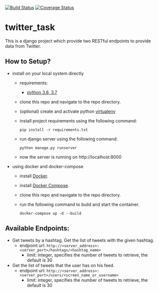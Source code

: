 [![Build Status](https://travis-ci.org/hishamkaram/twitter_task.svg?branch=master)](https://travis-ci.org/hishamkaram/twitter_task)
[![Coverage Status](https://coveralls.io/repos/github/hishamkaram/twitter_task/badge.svg?branch=master)](https://coveralls.io/github/hishamkaram/twitter_task?branch=master)
# twitter_task
This is a django project which provide two RESTful endpoints to provide data from Twitter.

## How to Setup?
- install on your local system directly
	- requirements:
    	- [python 3.6, 3.7](https://www.python.org/downloads/)
	- clone this repo and navigate to the repo directory.
	- (optional) create and activate python [virtualenv](https://virtualenv.pypa.io/en/latest/)
	- install project requirements using the following command:

		`pip install -r requirements.txt`
	- run django server using the following command:

		`python manage.py runserver`
	- now the server is running on http://localhost:8000

- using docker and docker-compose 
	- install [Docker](https://docs.docker.com/install/).
	- install [Docker Compose](https://docs.docker.com/compose/install/).
	- clone this repo and navigate to the repo directory.
	- run the following command to build and start the container.
		
		`docker-compose up -d --build`

## Available Endpoints:
 - Get tweets by a hashtag. Get the list of tweets with the given hashtag.
	- endpoint url: `http://<server_address>:<server_port>/hashtags/<hashtag_name>`
      - limit: integer, specifies the number of tweets to retrieve, the default is 30
 - Get the list of tweets that the user has on his feed.
	- endpoint url: `http://<server_address>:<server_port>/users/<screen_name_or_username>`
      - limit: integer, specifies the number of tweets to retrieve, the default is 30